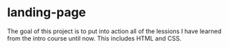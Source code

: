 # landing-page
The goal of this project is to put into action all of the lessions I have learned from the intro course until now. 
This includes HTML and CSS. 